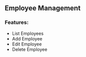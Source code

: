 ## Employee Management

### Features:

- List Employees
- Add Employee
- Edit Employee
- Delete Employee
